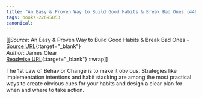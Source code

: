 ```yaml
---
title: "An Easy & Proven Way to Build Good Habits & Break Bad Ones (446271371)"
tags: books-22695053
canonical: 
---
```


[[_Source_: An Easy & Proven Way to Build Good Habits & Break Bad Ones - [Source URL](){:target="_blank"}<br>
_Author_: James Clear<br>
[Readwise URL](https://readwise.io/open/446271371){:target="_blank"}
::wrap]]

The 1st Law of Behavior Change is to make it obvious. Strategies like implementation intentions and habit stacking are among the most practical ways to create obvious cues for your habits and design a clear plan for when and where to take action.

